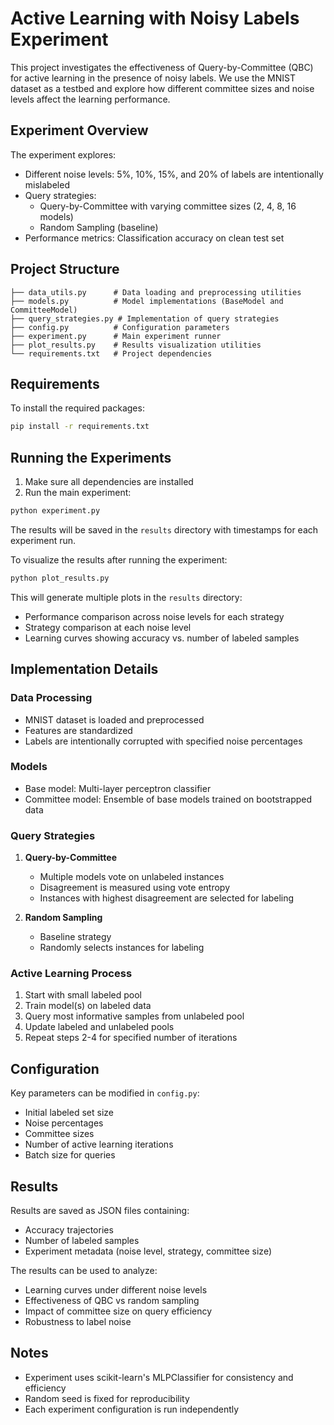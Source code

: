 # Active Learning with Noisy Labels Experiment

This project investigates the effectiveness of Query-by-Committee (QBC) for active learning in the presence of noisy labels. We use the MNIST dataset as a testbed and explore how different committee sizes and noise levels affect the learning performance.

## Experiment Overview

The experiment explores:
- Different noise levels: 5%, 10%, 15%, and 20% of labels are intentionally mislabeled
- Query strategies:
  - Query-by-Committee with varying committee sizes (2, 4, 8, 16 models)
  - Random Sampling (baseline)
- Performance metrics: Classification accuracy on clean test set

## Project Structure

```
├── data_utils.py      # Data loading and preprocessing utilities
├── models.py          # Model implementations (BaseModel and CommitteeModel)
├── query_strategies.py # Implementation of query strategies
├── config.py          # Configuration parameters
├── experiment.py      # Main experiment runner
├── plot_results.py    # Results visualization utilities
└── requirements.txt   # Project dependencies
```

## Requirements

To install the required packages:

```bash
pip install -r requirements.txt
```

## Running the Experiments

1. Make sure all dependencies are installed
2. Run the main experiment:

```bash
python experiment.py
```

The results will be saved in the `results` directory with timestamps for each experiment run.

To visualize the results after running the experiment:

```bash
python plot_results.py
```

This will generate multiple plots in the `results` directory:
- Performance comparison across noise levels for each strategy
- Strategy comparison at each noise level
- Learning curves showing accuracy vs. number of labeled samples

## Implementation Details

### Data Processing
- MNIST dataset is loaded and preprocessed
- Features are standardized
- Labels are intentionally corrupted with specified noise percentages

### Models
- Base model: Multi-layer perceptron classifier
- Committee model: Ensemble of base models trained on bootstrapped data

### Query Strategies
1. **Query-by-Committee**
   - Multiple models vote on unlabeled instances
   - Disagreement is measured using vote entropy
   - Instances with highest disagreement are selected for labeling

2. **Random Sampling**
   - Baseline strategy
   - Randomly selects instances for labeling

### Active Learning Process
1. Start with small labeled pool
2. Train model(s) on labeled data
3. Query most informative samples from unlabeled pool
4. Update labeled and unlabeled pools
5. Repeat steps 2-4 for specified number of iterations

## Configuration

Key parameters can be modified in `config.py`:
- Initial labeled set size
- Noise percentages
- Committee sizes
- Number of active learning iterations
- Batch size for queries

## Results

Results are saved as JSON files containing:
- Accuracy trajectories
- Number of labeled samples
- Experiment metadata (noise level, strategy, committee size)

The results can be used to analyze:
- Learning curves under different noise levels
- Effectiveness of QBC vs random sampling
- Impact of committee size on query efficiency
- Robustness to label noise

## Notes

- Experiment uses scikit-learn's MLPClassifier for consistency and efficiency
- Random seed is fixed for reproducibility
- Each experiment configuration is run independently
